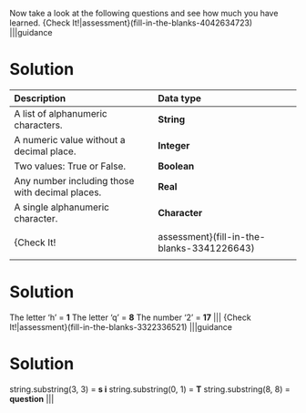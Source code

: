 Now take a look at the following questions and see how much you have learned.
{Check It!|assessment}(fill-in-the-blanks-4042634723)
|||guidance
# Solution
|**Description** |**Data type**| 
| :------ | :----------- |
|A list of alphanumeric characters.| **String**|
|A numeric value without a decimal place.|**Integer**
|Two values: True or False.|**Boolean**|
|Any number including those with decimal places.|**Real**|
|A single alphanumeric character.|**Character**|
|||
{Check It!|assessment}(fill-in-the-blanks-3341226643)
|||guidance
# Solution
The letter ‘h’ = **1**
The letter ‘q’ = **8**
The number ‘2’ = **17**
|||
{Check It!|assessment}(fill-in-the-blanks-3322336521)
|||guidance
# Solution
string.substring(3, 3) = **s i**
string.substring(0, 1) = **T**
string.substring(8, 8) = **question**
|||
